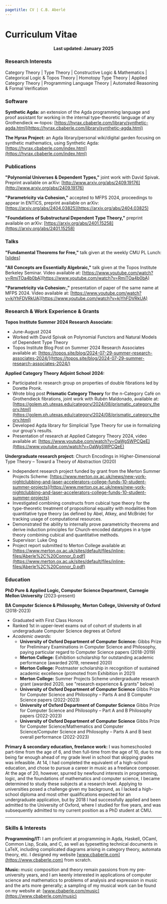 ```yaml
---
pagetitle: CV | C.B. Aberlé
---
```


# Curriculum Vitae

<h4 style="text-align:center">Last updated: January 2025</h4>

### Research Interests

Category Theory | Type Theory | Constructive Logic & Mathematics | Categorical Logic & Topos Theory | Homotopy Type Theory | Applied Category Theory | Programming Language Theory | Automated Reasoning & Formal Verification

### Software

**Synthetic Agda:** an extension of the Agda programming language and proof assistant for working in the internal type-theoretic language of any Grothendieck $\infty$-topos: [https://hyrax.cbaberle.com/library/synthetic-agda.html](https://hyrax.cbaberle.com/library/synthetic-agda.html)

**The Hyrax Project:** an Agda library/personal wiki/digital garden focusing on synthetic mathematics, using Synthetic Agda: [https://hyrax.cbaberle.com/index.html](https://hyrax.cbaberle.com/index.html)

### Publications

**"Polynomial Universes & Dependent Types,"** joint work with David Spivak. Preprint available on arXiv: [http://www.arxiv.org/abs/2409.19176](http://www.arxiv.org/abs/2409.19176)

**"Parametricity via Cohesion,"** accepted to MFPS 2024, proceedings to appear in ENTICS, preprint available on arXiv: [https://arxiv.org/abs/2404.03825](https://arxiv.org/abs/2404.03825)

**"Foundations of Substructural Dependent Type Theory,"** preprint available on arXiv: [https://arxiv.org/abs/2401.15258](https://arxiv.org/abs/2401.15258)

### Talks

**"Fundamental Theorems for Free,"** talk given at the weekly CMU PL Lunch: [[slides](files/Fundamental_Theorems_for_Free.pdf)]

**"All Concepts are Essentially Algebraic,"** talk given at the Topos Institute Berkeley Seminar. Video available at: [https://www.youtube.com/watch?v=RmiTOa4b0bA](https://www.youtube.com/watch?v=RmiTOa4b0bA)

**"Parametricity via Cohesion:,"** presentation of paper of the same name at MFPS 2024. Video available at: [https://www.youtube.com/watch?v=kjYhFDVRkUA](https://www.youtube.com/watch?v=kjYhFDVRkUA)

### Research & Work Experience & Grants

**Topos Institute Summer 2024 Research Associate:**

  * June-August 2024
  * Worked with David Spivak on Polynomial Functors and Natural Models of Dependent Type Theory
  * Topos Institute Blog Post on Summer 2024 Research Associates available at: [https://topos.site/blog/2024-07-29-summer-research-associates-2024/](https://topos.site/blog/2024-07-29-summer-research-associates-2024/)

**Applied Category Theory Adjoint School 2024:** 

* Participated in research group on properties of double fibrations led by Dorette Pronk.
* Wrote blog post **Prismatic Category Theory** for the n-Category Café on Grothendieck fibrations, joint work with Rubén Maldonado, available at: [https://golem.ph.utexas.edu/category/2024/08/prismatic_category_theory.html](https://golem.ph.utexas.edu/category/2024/08/prismatic_category_theory.html)
* Developed Agda library for Simplicial Type Theory for use in formalizing our group's results.
* Presentation of research at Applied Category Theory 2024, video available at: [https://www.youtube.com/watch?v=OaWgSWPCQeE](https://www.youtube.com/watch?v=OaWgSWPCQeE)

**Undergraduate research project:** Church Encodings in Higher-Dimensional Type Theory – Toward a Theory of Abstraction (2020)

* Independent research project funded by grant from the Merton Summer Projects Scheme: [https://www.merton.ox.ac.uk/news/new-york-nightclubbing-and-laser-accelerators-college-funds-10-student-summer-projects](https://www.merton.ox.ac.uk/news/new-york-nightclubbing-and-laser-accelerators-college-funds-10-student-summer-projects)
* Investigated combining constructs from cubical type theory for the type-theoretic treatment of propositional equality with modalities from quantitative type theory (as defined by Abel, Atkey, and McBride) for tracking usage of computational resources.
* Demonstrated the ability to internally prove parametricity theorems and derive induction principles for Church-encoded datatypes in a type theory combining cubical and quantitative methods.
* Supervisor: Luke Ong
* Project report submitted to Merton College available at:<br> [https://www.merton.ox.ac.uk/sites/default/files/inline-files/Aberle%2C%20Connor_0.pdf](https://www.merton.ox.ac.uk/sites/default/files/inline-files/Aberle%2C%20Connor_0.pdf)

### Education

**PhD Pure & Applied Logic, Computer Science Department, Carnegie Mellon University** (2023-present)

**BA Computer Science & Philosophy, Merton College, University of Oxford** (2018-2023)

* Graduated with First Class Honors
* Ranked 1st in upper-level exams out of cohort of students in all undergraduate Computer Science degrees at Oxford
* *Academic awards*: 
  * **University of Oxford Department of Computer Science:** Gibbs Prize for Preliminary Examinations in Computer Science and Philosophy, paying particular regard to Computer Science papers (2018-2019)
  * **Merton College:** Exhibition scholarship for outstanding academic performance (awarded 2019, renewed 2020)
  * **Merton College:** Postmaster scholarship in recognition of sustained academic excellence (promoted from Exhibition in 2021)
  * **Merton College:** Summer Projects Scheme undergraduate research grant (awarded 2020, see "research experience & grants" below)
  * **University of Oxford Department of Computer Science** Gibbs Prize for Computer Science and Philosophy – Parts A and B Computer Science papers (2022-2023)
  * **University of Oxford Department of Computer Science** Gibbs Prize for Computer Science and Philosophy – Part A and B Philosophy papers (2022-2023)
  * **University of Oxford Department of Computer Science** Gibbs Prize for Computer Science/Mathematics and Computer Science/Computer Science and Philosophy – Parts A and B best overall performance (2022-2023)

**Primary & secondary education, freelance work:** I was homeschooled part-time from the age of 6, and then full-time from the age of 10, due to me being far enough ahead of my grade level in school that skipping grades was infeasible. At 14, I had completed the equivalent of a high-school education, and chose to pursue a career in music as a freelance composer. At the age of 20, however, spurred by newfound interests in programming, logic, and the foundations of mathematics and computer science, I became determined to study these subjects at a research level. Applying to universities posed a challenge given my background, as I lacked a high-school diploma and most other qualifications expected for an undergraduate application, but by 2018 I had successfully applied and been admitted to the University of Oxford, where I studied for five years, and was subsequently admitted to my current position as a PhD student at CMU.

---

### Skills & Interests

**Programming/IT:** I am proficient at programming in Agda, Haskell, OCaml, Common Lisp, Scala, and C, as well as typesetting technical documents in LaTeX, including complicated diagrams arising in category theory, automata theory, etc. I designed my website [www.cbaberle.com](https://www.cbaberle.com) from scratch.

**Music:** music composition and theory remain passions from my pre-university years, and I am keenly interested in applications of computer science and mathematics to problems of analysis and expression in music and the arts more generally; a sampling of my musical work can be found on my website at: [www.cbaberle.com/music](https://www.cbaberle.com/music)